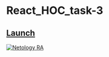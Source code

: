 # React_HOC_task-3

## [Launch](https://johnnystorm19.github.io/RA_HOC_task-3/)

[![Netology RA](https://github.com/JohnnyStorm19/RA_HOC_task-3/actions/workflows/web.yml/badge.svg)](https://github.com/JohnnyStorm19/RA_HOC_task-3/actions/workflows/web.yml)

